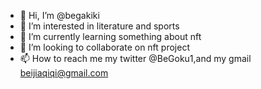 - 👋 Hi, I’m @begakiki
- 👀 I’m interested in literature and sports
- 🌱 I’m currently learning something about nft 
- 💞️ I’m looking to collaborate on nft project
- 📫 How to reach me my twitter @BeGoku1,and my gmail beijiaqiqi@gmail.com

<!---
begakiki/begakiki is a ✨ special ✨ repository because its `README.md` (this file) appears on your GitHub profile.
You can click the Preview link to take a look at your changes.
--->
